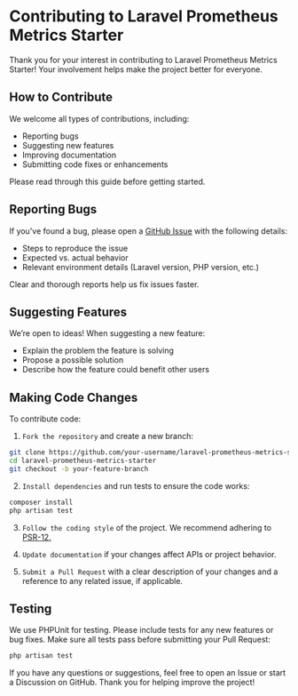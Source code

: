 # Contributing to Laravel Prometheus Metrics Starter
Thank you for your interest in contributing to Laravel Prometheus Metrics Starter! Your involvement helps make the project better for everyone.

## How to Contribute
We welcome all types of contributions, including:
* Reporting bugs
* Suggesting new features
* Improving documentation
* Submitting code fixes or enhancements

Please read through this guide before getting started.

## Reporting Bugs
If you've found a bug, please open a [GitHub Issue](https://github.com/click-llc/laravel-prometheus-metrics-starter/issues) with the following details:

* Steps to reproduce the issue
* Expected vs. actual behavior
* Relevant environment details (Laravel version, PHP version, etc.)

Clear and thorough reports help us fix issues faster.

## Suggesting Features
We’re open to ideas! When suggesting a new feature:

* Explain the problem the feature is solving
* Propose a possible solution
* Describe how the feature could benefit other users

## Making Code Changes
To contribute code:

1. `Fork the repository` and create a new branch:

```bash
git clone https://github.com/your-username/laravel-prometheus-metrics-starter.git
cd laravel-prometheus-metrics-starter
git checkout -b your-feature-branch
```
2. `Install dependencies` and run tests to ensure the code works:

```bash
composer install
php artisan test
```
3. `Follow the coding style` of the project. We recommend adhering to [PSR-12.](https://www.php-fig.org/psr/psr-12/)

4. `Update documentation` if your changes affect APIs or project behavior.

5. `Submit a Pull Request` with a clear description of your changes and a reference to any related issue, if applicable.

## Testing
We use PHPUnit for testing. Please include tests for any new features or bug fixes. Make sure all tests pass before submitting your Pull Request:

```bash
php artisan test
```


If you have any questions or suggestions, feel free to open an Issue or start a Discussion on GitHub. Thank you for helping improve the project!